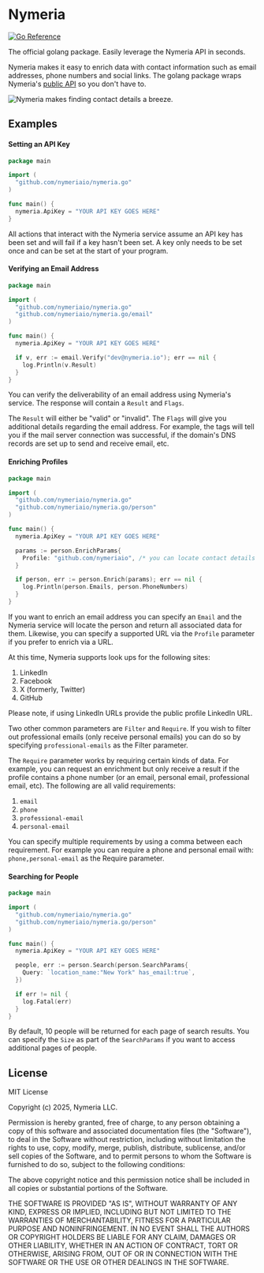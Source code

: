 # Nymeria

[![Go Reference](https://pkg.go.dev/badge/github.com/nymeriaio/nymeria.go.svg)](https://pkg.go.dev/github.com/nymeriaio/nymeria.go)

The official golang package. Easily leverage the Nymeria API in seconds.

Nymeria makes it easy to enrich data with contact information such as email
addresses, phone numbers and social links. The golang package wraps Nymeria's [public
API](https://www.nymeria.io/developers) so you don't have to.

![Nymeria makes finding contact details a breeze.](https://www.nymeria.io/assets/images/marquee.png)

## Examples

#### Setting an API Key

```go
package main

import (
  "github.com/nymeriaio/nymeria.go"
)

func main() {
  nymeria.ApiKey = "YOUR API KEY GOES HERE"
}
```

All actions that interact with the Nymeria service assume an API key has been
set and will fail if a key hasn't been set. A key only needs to be set once and
can be set at the start of your program.

#### Verifying an Email Address

```go
package main

import (
  "github.com/nymeriaio/nymeria.go"
  "github.com/nymeriaio/nymeria.go/email"
)

func main() {
  nymeria.ApiKey = "YOUR API KEY GOES HERE"

  if v, err := email.Verify("dev@nymeria.io"); err == nil {
    log.Println(v.Result)
  }
}
```

You can verify the deliverability of an email address using Nymeria's service.
The response will contain a `Result` and `Flags`.

The `Result` will either be "valid" or "invalid". The `Flags` will give you additional
details regarding the email address. For example, the tags will tell you if the mail
server connection was successful, if the domain's DNS records are set up to send and
receive email, etc.

#### Enriching Profiles

```go
package main

import (
  "github.com/nymeriaio/nymeria.go"
  "github.com/nymeriaio/nymeria.go/person"
)

func main() {
  nymeria.ApiKey = "YOUR API KEY GOES HERE"

  params := person.EnrichParams{
    Profile: "github.com/nymeriaio", /* you can locate contact details using a supported URL */
  }

  if person, err := person.Enrich(params); err == nil {
    log.Println(person.Emails, person.PhoneNumbers)
  }
}
```

If you want to enrich an email address you can specify an `Email` and the
Nymeria service will locate the person and return all associated data for them.
Likewise, you can specify a supported URL via the `Profile` parameter if you prefer
to enrich via a URL.

At this time, Nymeria supports look ups for the following sites:

1. LinkedIn
2. Facebook
3. X (formerly, Twitter)
4. GitHub

Please note, if using LinkedIn URLs provide the public profile LinkedIn URL.

Two other common parameters are `Filter` and `Require`. If you wish to filter
out professional emails (only receive personal emails) you can do so by
specifying `professional-emails` as the Filter parameter.

The `Require` parameter works by requiring certain kinds of data. For example,
you can request an enrichment but only receive a result if the profile contains
a phone number (or an email, personal email, professional email, etc). The
following are all valid requirements:

1. `email`
2. `phone`
3. `professional-email`
4. `personal-email`

You can specify multiple requirements by using a comma between each
requirement. For example you can require a phone and personal email with:
`phone,personal-email` as the Require parameter.

#### Searching for People

```go
package main

import (
  "github.com/nymeriaio/nymeria.go"
  "github.com/nymeriaio/nymeria.go/person"
)

func main() {
  nymeria.ApiKey = "YOUR API KEY GOES HERE"

  people, err := person.Search(person.SearchParams{
    Query: `location_name:"New York" has_email:true`,
  })

  if err != nil {
    log.Fatal(err)
  }
}
```

By default, 10 people will be returned for each page of search results. You can
specify the `Size` as part of the `SearchParams` if you want to access
additional pages of people.

## License

MIT License

Copyright (c) 2025, Nymeria LLC.

Permission is hereby granted, free of charge, to any person obtaining a copy
of this software and associated documentation files (the "Software"), to deal
in the Software without restriction, including without limitation the rights
to use, copy, modify, merge, publish, distribute, sublicense, and/or sell
copies of the Software, and to permit persons to whom the Software is
furnished to do so, subject to the following conditions:

The above copyright notice and this permission notice shall be included in all
copies or substantial portions of the Software.

THE SOFTWARE IS PROVIDED "AS IS", WITHOUT WARRANTY OF ANY KIND, EXPRESS OR
IMPLIED, INCLUDING BUT NOT LIMITED TO THE WARRANTIES OF MERCHANTABILITY,
FITNESS FOR A PARTICULAR PURPOSE AND NONINFRINGEMENT. IN NO EVENT SHALL THE
AUTHORS OR COPYRIGHT HOLDERS BE LIABLE FOR ANY CLAIM, DAMAGES OR OTHER
LIABILITY, WHETHER IN AN ACTION OF CONTRACT, TORT OR OTHERWISE, ARISING FROM,
OUT OF OR IN CONNECTION WITH THE SOFTWARE OR THE USE OR OTHER DEALINGS IN THE
SOFTWARE.
